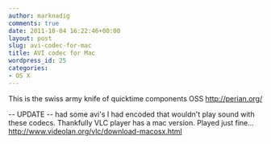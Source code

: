 ```yaml
---
author: marknadig
comments: true
date: 2011-10-04 16:22:46+00:00
layout: post
slug: avi-codec-for-mac
title: AVI codec for Mac
wordpress_id: 25
categories:
- OS X
---
```


This is the swiss army knife of quicktime components
OSS 
http://perian.org/ 

-- UPDATE -- had some avi's I had encoded that wouldn't play sound with these codecs. Thankfully VLC player has a mac version. Played just fine...
http://www.videolan.org/vlc/download-macosx.html
